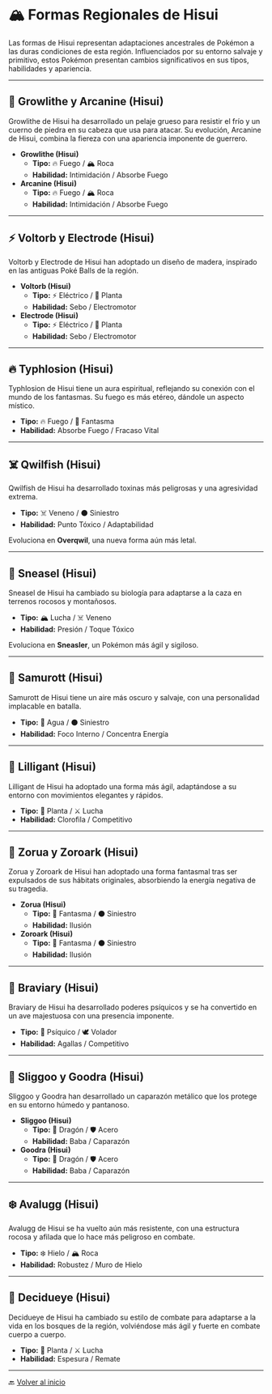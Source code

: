 
# 🏔️ Formas Regionales de Hisui  

Las formas de Hisui representan adaptaciones ancestrales de Pokémon a las duras condiciones de esta región. Influenciados por su entorno salvaje y primitivo, estos Pokémon presentan cambios significativos en sus tipos, habilidades y apariencia.  

---

## 🐶 Growlithe y Arcanine (Hisui)  

Growlithe de Hisui ha desarrollado un pelaje grueso para resistir el frío y un cuerno de piedra en su cabeza que usa para atacar. Su evolución, Arcanine de Hisui, combina la fiereza con una apariencia imponente de guerrero.  

- **Growlithe (Hisui)**  
  - **Tipo:** 🔥 Fuego / 🏔️ Roca  
  - **Habilidad:** Intimidación / Absorbe Fuego  
- **Arcanine (Hisui)**  
  - **Tipo:** 🔥 Fuego / 🏔️ Roca  
  - **Habilidad:** Intimidación / Absorbe Fuego  

---

## ⚡ Voltorb y Electrode (Hisui)  

Voltorb y Electrode de Hisui han adoptado un diseño de madera, inspirado en las antiguas Poké Balls de la región.  

- **Voltorb (Hisui)**  
  - **Tipo:** ⚡ Eléctrico / 🌿 Planta  
  - **Habilidad:** Sebo / Electromotor  
- **Electrode (Hisui)**  
  - **Tipo:** ⚡ Eléctrico / 🌿 Planta  
  - **Habilidad:** Sebo / Electromotor  

---

## 🔥 Typhlosion (Hisui)  

Typhlosion de Hisui tiene un aura espiritual, reflejando su conexión con el mundo de los fantasmas. Su fuego es más etéreo, dándole un aspecto místico.  

- **Tipo:** 🔥 Fuego / 👻 Fantasma  
- **Habilidad:** Absorbe Fuego / Fracaso Vital  

---

## ☠️ Qwilfish (Hisui)  

Qwilfish de Hisui ha desarrollado toxinas más peligrosas y una agresividad extrema.  

- **Tipo:** ☠️ Veneno / ⚫ Siniestro  
- **Habilidad:** Punto Tóxico / Adaptabilidad  

Evoluciona en **Overqwil**, una nueva forma aún más letal.  

---

## 🐆 Sneasel (Hisui)  

Sneasel de Hisui ha cambiado su biología para adaptarse a la caza en terrenos rocosos y montañosos.  

- **Tipo:** 🏔️ Lucha / ☠️ Veneno  
- **Habilidad:** Presión / Toque Tóxico  

Evoluciona en **Sneasler**, un Pokémon más ágil y sigiloso.  

---

## 🌊 Samurott (Hisui)  

Samurott de Hisui tiene un aire más oscuro y salvaje, con una personalidad implacable en batalla.  

- **Tipo:** 🌊 Agua / ⚫ Siniestro  
- **Habilidad:** Foco Interno / Concentra Energía  

---

## 💃 Lilligant (Hisui)  

Lilligant de Hisui ha adoptado una forma más ágil, adaptándose a su entorno con movimientos elegantes y rápidos.  

- **Tipo:** 🌿 Planta / ⚔️ Lucha  
- **Habilidad:** Clorofila / Competitivo  

---

## 🐺 Zorua y Zoroark (Hisui)  

Zorua y Zoroark de Hisui han adoptado una forma fantasmal tras ser expulsados de sus hábitats originales, absorbiendo la energía negativa de su tragedia.  

- **Zorua (Hisui)**  
  - **Tipo:** 👻 Fantasma / ⚫ Siniestro  
  - **Habilidad:** Ilusión  
- **Zoroark (Hisui)**  
  - **Tipo:** 👻 Fantasma / ⚫ Siniestro  
  - **Habilidad:** Ilusión  

---

## 🦅 Braviary (Hisui)  

Braviary de Hisui ha desarrollado poderes psíquicos y se ha convertido en un ave majestuosa con una presencia imponente.  

- **Tipo:** 🔮 Psíquico / 🕊️ Volador  
- **Habilidad:** Agallas / Competitivo  

---

## 🐌 Sliggoo y Goodra (Hisui)  

Sliggoo y Goodra han desarrollado un caparazón metálico que los protege en su entorno húmedo y pantanoso.  

- **Sliggoo (Hisui)**  
  - **Tipo:** 🐉 Dragón / 🛡️ Acero  
  - **Habilidad:** Baba / Caparazón  
- **Goodra (Hisui)**  
  - **Tipo:** 🐉 Dragón / 🛡️ Acero  
  - **Habilidad:** Baba / Caparazón  

---

## ❄️ Avalugg (Hisui)  

Avalugg de Hisui se ha vuelto aún más resistente, con una estructura rocosa y afilada que lo hace más peligroso en combate.  

- **Tipo:** ❄️ Hielo / 🏔️ Roca  
- **Habilidad:** Robustez / Muro de Hielo  

---

## 🍃 Decidueye (Hisui)  

Decidueye de Hisui ha cambiado su estilo de combate para adaptarse a la vida en los bosques de la región, volviéndose más ágil y fuerte en combate cuerpo a cuerpo.  

- **Tipo:** 🌿 Planta / ⚔️ Lucha  
- **Habilidad:** Espesura / Remate  

---

🔙 [Volver al inicio](README.md)
